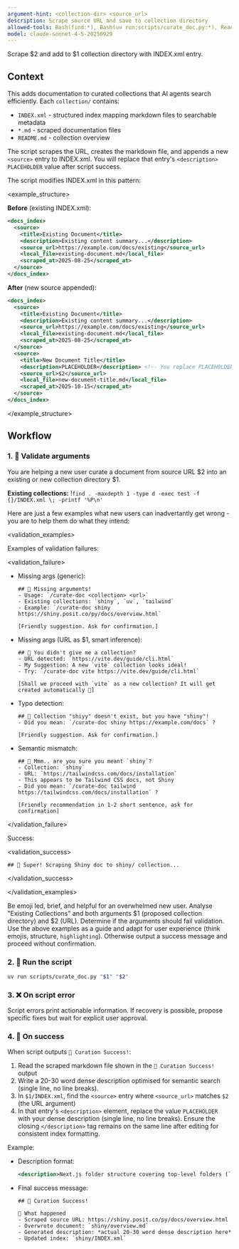 ```yaml
---
argument-hint: <collection-dir> <source_url>
description: Scrape source URL and save to collection directory
allowed-tools: Bash(find:*), Bash(uv run:scripts/curate_doc.py:*), Read, Edit
model: claude-sonnet-4-5-20250929
---
```


Scrape $2 and add to $1 collection directory with INDEX.xml entry.

## Context

This adds documentation to curated collections that AI agents search efficiently. Each `collection/` contains:

- `INDEX.xml` - structured index mapping markdown files to searchable metadata
- `*.md` - scraped documentation files
- `README.md` - collection overview

The script scrapes the URL, creates the markdown file, and appends a new `<source>` entry to INDEX.xml. You will replace that entry's `<description>` `PLACEHOLDER` value after script success.

The script modifies INDEX.xml in this pattern:

<example_structure>

**Before** (existing INDEX.xml):

```xml
<docs_index>
  <source>
    <title>Existing Document</title>
    <description>Existing content summary...</description>
    <source_url>https://example.com/docs/existing</source_url>
    <local_file>existing-document.md</local_file>
    <scraped_at>2025-08-25</scraped_at>
  </source>
</docs_index>
```

**After** (new source appended):

```xml
<docs_index>
  <source>
    <title>Existing Document</title>
    <description>Existing content summary...</description>
    <source_url>https://example.com/docs/existing</source_url>
    <local_file>existing-document.md</local_file>
    <scraped_at>2025-08-25</scraped_at>
  </source>
  <source>
    <title>New Document Title</title>
    <description>PLACEHOLDER</description> <!-- You replace PLACEHOLDER -->
    <source_url>$2</source_url>
    <local_file>new-document-title.md</local_file>
    <scraped_at>2025-10-15</scraped_at>
  </source>
</docs_index>
```

</example_structure>

## Workflow

### 1. 🤔 Validate arguments

You are helping a new user curate a document from source URL $2 into an existing or new collection directory $1.

**Existing collections:** !`find . -maxdepth 1 -type d -exec test -f {}/INDEX.xml \; -printf '%P\n'`

Here are just a few examples what new users can inadvertantly get wrong - you are to help them do what they intend:

<validation_examples>

Examples of validation failures:

<validation_failure>

- Missing args (generic):

  ```
  ## 🤔 Missing arguments!
  - Usage: `/curate-doc <collection> <url>`
  - Existing collections: `shiny`, `uv`, `tailwind`
  - Example: `/curate-doc shiny https://shiny.posit.co/py/docs/overview.html`

  [Friendly suggestion. Ask for confirmation.]
  ```

- Missing args (URL as $1, smart inference):

  ```
  ## 🤔 You didn't give me a collection?
  - URL detected: `https://vite.dev/guide/cli.html`
  - My Suggestion: A new `vite` collection looks ideal!
  - Try: `/curate-doc vite https://vite.dev/guide/cli.html`

  [Shall we proceed with `vite` as a new collection? It will get created automatically 🙂]
  ```

- Typo detection:

  ```
  ## 🤔 Collection "shiyy" doesn't exist, but you have "shiny"!
  - Did you mean: `/curate-doc shiny https://example.com/docs` ?

  [Friendly suggestion. Ask for confirmation.]
  ```

- Semantic mismatch:

  ```
  ## 🤔 Mmm.. are you sure you meant `shiny`?
  - Collection: `shiny`
  - URL: `https://tailwindcss.com/docs/installation`
  - This appears to be Tailwind CSS docs, not Shiny
  - Did you mean: `/curate-doc tailwind https://tailwindcss.com/docs/installation` ?

  [Friendly recommendation in 1-2 short sentence, ask for confirmation]
  ```

</validation_failure>

Success:

<validation_success>

```
## 🙂 Super! Scraping Shiny doc to shiny/ collection...
```

</validation_success>

</validation_examples>

Be emoji led, brief, and helpful for an overwhelmed new user. Analyse "Existing Collections" and both arguments $1 (proposed collection directory) and $2 (URL). Determine if the arguments should fail validation. Use the above examples as a guide and adapt for user experience (think emojis, structure, `highlighting`). Otherwise output a success message and proceed without confirmation.

### 2. 🚀 Run the script

```bash
uv run scripts/curate_doc.py "$1" "$2"
```

### 3. ❌ On script error

Script errors print actionable information. If recovery is possible, propose specific fixes but wait for explicit user approval.

### 4. 🎉 On success

When script outputs `🎉 Curation Success!`:

1. Read the scraped markdown file shown in the `🎉 Curation Success!` output
2. Write a 20-30 word dense description optimised for semantic search (single line, no line breaks).
3. In `$1/INDEX.xml`, find the `<source>` entry where `<source_url>` matches `$2` (the URL argument)
4. In that entry's `<description>` element, replace the value `PLACEHOLDER` with your dense description (single line, no line breaks). Ensure the closing `</description>` tag remains on the same line after editing for consistent index formatting.

Example:

<example>

- Description format:

  ```xml
  <description>Next.js folder structure covering top-level folders (`app`, `pages`, `public`, `src`), routing files (`page.js`, `layout.js`, `loading.js`, `error.js`), dynamic routes, route groups, private folders, parallel/intercepted routes, colocation patterns, component hierarchy, and metadata file conventions.</description>
  ```

- Final success message:

  ```
  ## 🎉 Curation Success!

  🎯 What happened
  - Scraped source URL: https://shiny.posit.co/py/docs/overview.html
  - Overwrote document: `shiny/overview.md`
  - Generated description: *actual 20-30 word dense description here*
  - Updated index: `shiny/INDEX.xml`

  ```

</example>
